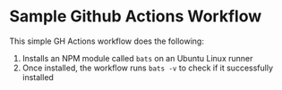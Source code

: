 # Sample Github Actions Workflow

This simple GH Actions workflow does the following:

1. Installs an NPM module called `bats` on an Ubuntu Linux runner
1. Once installed, the workflow runs `bats -v` to check if it successfully installed
